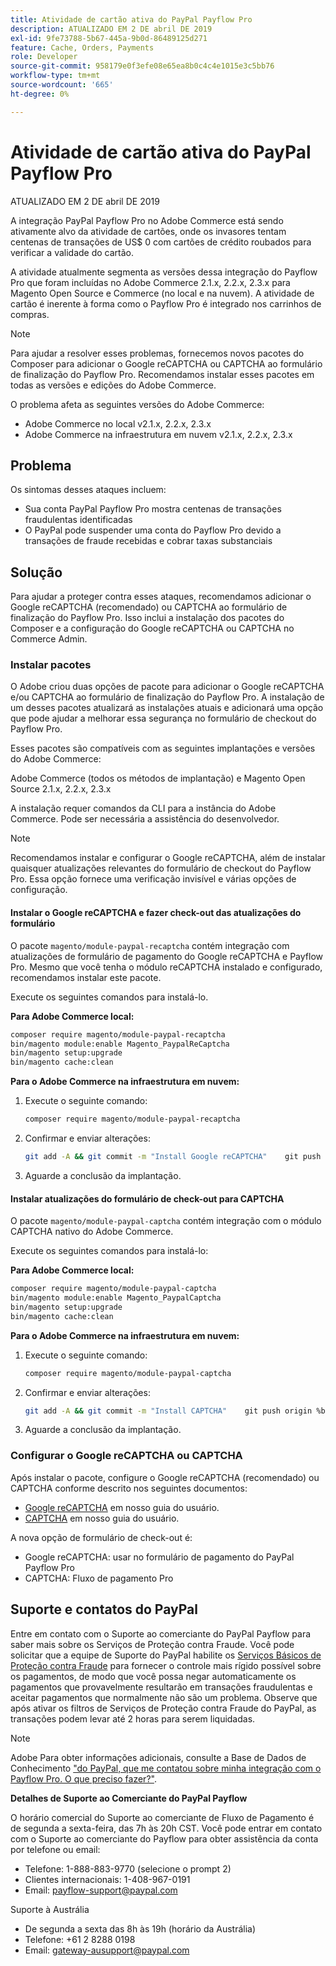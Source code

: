 ```yaml
---
title: Atividade de cartão ativa do PayPal Payflow Pro
description: ATUALIZADO EM 2 DE abril DE 2019
exl-id: 9fe73788-5b67-445a-9b0d-86489125d271
feature: Cache, Orders, Payments
role: Developer
source-git-commit: 958179e0f3efe08e65ea8b0c4c4e1015e3c5bb76
workflow-type: tm+mt
source-wordcount: '665'
ht-degree: 0%

---
```


# Atividade de cartão ativa do PayPal Payflow Pro

ATUALIZADO EM 2 DE abril DE 2019

A integração PayPal Payflow Pro no Adobe Commerce está sendo ativamente alvo da atividade de cartões, onde os invasores tentam centenas de transações de US$ 0 com cartões de crédito roubados para verificar a validade do cartão.

A atividade atualmente segmenta as versões dessa integração do Payflow Pro que foram incluídas no Adobe Commerce 2.1.x, 2.2.x, 2.3.x para Magento Open Source e Commerce (no local e na nuvem). A atividade de cartão é inerente à forma como o Payflow Pro é integrado nos carrinhos de compras.

>[!NOTE]
>
>Para ajudar a resolver esses problemas, fornecemos novos pacotes do Composer para adicionar o Google reCAPTCHA ou CAPTCHA ao formulário de finalização do Payflow Pro. Recomendamos instalar esses pacotes em todas as versões e edições do Adobe Commerce.

O problema afeta as seguintes versões do Adobe Commerce:

* Adobe Commerce no local v2.1.x, 2.2.x, 2.3.x
* Adobe Commerce na infraestrutura em nuvem v2.1.x, 2.2.x, 2.3.x

## Problema

Os sintomas desses ataques incluem:

* Sua conta PayPal Payflow Pro mostra centenas de transações fraudulentas identificadas
* O PayPal pode suspender uma conta do Payflow Pro devido a transações de fraude recebidas e cobrar taxas substanciais

## Solução

Para ajudar a proteger contra esses ataques, recomendamos adicionar o Google reCAPTCHA (recomendado) ou CAPTCHA ao formulário de finalização do Payflow Pro. Isso inclui a instalação dos pacotes do Composer e a configuração do Google reCAPTCHA ou CAPTCHA no Commerce Admin.

### Instalar pacotes

O Adobe criou duas opções de pacote para adicionar o Google reCAPTCHA e/ou CAPTCHA ao formulário de finalização do Payflow Pro. A instalação de um desses pacotes atualizará as instalações atuais e adicionará uma opção que pode ajudar a melhorar essa segurança no formulário de checkout do Payflow Pro.

Esses pacotes são compatíveis com as seguintes implantações e versões do Adobe Commerce:

Adobe Commerce (todos os métodos de implantação) e Magento Open Source 2.1.x, 2.2.x, 2.3.x

A instalação requer comandos da CLI para a instância do Adobe Commerce. Pode ser necessária a assistência do desenvolvedor.

>[!NOTE]
>
>Recomendamos instalar e configurar o Google reCAPTCHA, além de instalar quaisquer atualizações relevantes do formulário de checkout do Payflow Pro. Essa opção fornece uma verificação invisível e várias opções de configuração.

#### Instalar o Google reCAPTCHA e fazer check-out das atualizações do formulário

O pacote `magento/module-paypal-recaptcha` contém integração com atualizações de formulário de pagamento do Google reCAPTCHA e Payflow Pro. Mesmo que você tenha o módulo reCAPTCHA instalado e configurado, recomendamos instalar este pacote.

Execute os seguintes comandos para instalá-lo.

**Para Adobe Commerce local:**

```bash
composer require magento/module-paypal-recaptcha
bin/magento module:enable Magento_PaypalReCaptcha
bin/magento setup:upgrade
bin/magento cache:clean
```

**Para o Adobe Commerce na infraestrutura em nuvem:**

1. Execute o seguinte comando:

   ```bash
   composer require magento/module-paypal-recaptcha
   ```

1. Confirmar e enviar alterações:

   ```bash
   git add -A && git commit -m "Install Google reCAPTCHA"    git push origin %branch_name%
   ```

1. Aguarde a conclusão da implantação.

#### Instalar atualizações do formulário de check-out para CAPTCHA

O pacote `magento/module-paypal-captcha` contém integração com o módulo CAPTCHA nativo do Adobe Commerce.

Execute os seguintes comandos para instalá-lo:

**Para Adobe Commerce local:**

```bash
composer require magento/module-paypal-captcha
bin/magento module:enable Magento_PaypalCaptcha
bin/magento setup:upgrade
bin/magento cache:clean
```

**Para o Adobe Commerce na infraestrutura em nuvem:**

1. Execute o seguinte comando:

   ```bash
   composer require magento/module-paypal-captcha
   ```

1. Confirmar e enviar alterações:

   ```bash
   git add -A && git commit -m "Install CAPTCHA"    git push origin %branch_name%
   ```

1. Aguarde a conclusão da implantação.

### Configurar o Google reCAPTCHA ou CAPTCHA

Após instalar o pacote, configure o Google reCAPTCHA (recomendado) ou CAPTCHA conforme descrito nos seguintes documentos:

* [Google reCAPTCHA](https://docs.magento.com/user-guide/stores/security-google-recaptcha.html) em nosso guia do usuário.
* [CAPTCHA](https://docs.magento.com/user-guide/stores/security-captcha.html) em nosso guia do usuário.

A nova opção de formulário de check-out é:

* Google reCAPTCHA: usar no formulário de pagamento do PayPal Payflow Pro
* CAPTCHA: Fluxo de pagamento Pro

## Suporte e contatos do PayPal

Entre em contato com o Suporte ao comerciante do PayPal Payflow para saber mais sobre os Serviços de Proteção contra Fraude. Você pode solicitar que a equipe de Suporte do PayPal habilite os [Serviços Básicos de Proteção contra Fraude](https://developer.paypal.com/api/nvp-soap/payflow/fraud-protection/) para fornecer o controle mais rígido possível sobre os pagamentos, de modo que você possa negar automaticamente os pagamentos que provavelmente resultarão em transações fraudulentas e aceitar pagamentos que normalmente não são um problema. Observe que após ativar os filtros de Serviços de Proteção contra Fraude do PayPal, as transações podem levar até 2 horas para serem liquidadas.

>[!NOTE]
>
>Adobe Para obter informações adicionais, consulte a Base de Dados de Conhecimento [&quot;do PayPal, que me contatou sobre minha integração com o Payflow Pro. O que preciso fazer?&quot;](https://www.paypal.com/us/smarthelp/article/ts2242).

**Detalhes de Suporte ao Comerciante do PayPal Payflow**

O horário comercial do Suporte ao comerciante de Fluxo de Pagamento é de segunda a sexta-feira, das 7h às 20h CST. Você pode entrar em contato com o Suporte ao comerciante do Payflow para obter assistência da conta por telefone ou email:

* Telefone: 1-888-883-9770 (selecione o prompt 2)
* Clientes internacionais: 1-408-967-0191
* Email: [payflow-support@paypal.com](mailto:payflow-support@paypal.com)

Suporte à Austrália

* De segunda a sexta das 8h às 19h (horário da Austrália)
* Telefone: +61 2 8288 0198
* Email: [gateway-ausupport@paypal.com](mailto:gateway-ausupport@paypal.com)

